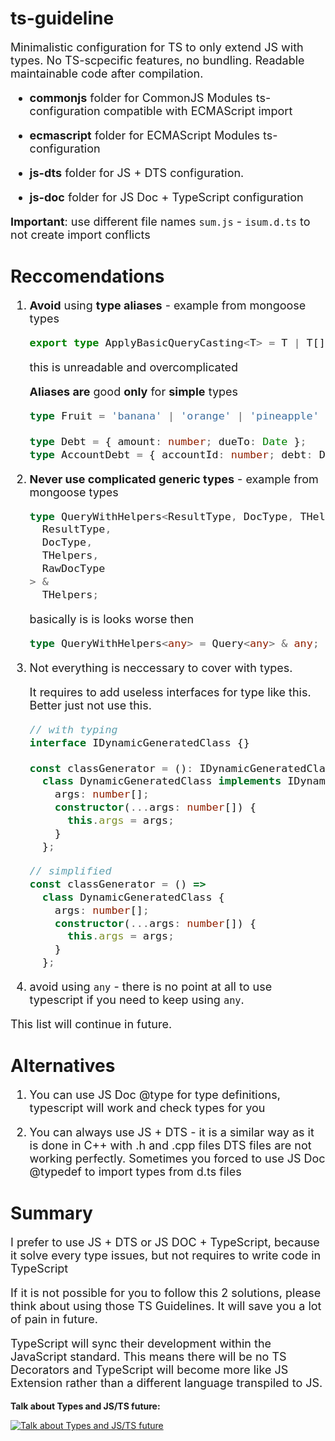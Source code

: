 # ts-guideline

 <font size="4">

Minimalistic configuration for TS to only extend JS with types. No TS-scpecific features, no bundling. Readable maintainable code after compilation.

- **commonjs** folder for CommonJS Modules ts-configuration compatible with ECMAScript import

- **ecmascript** folder for ECMAScript Modules ts-configuration

- **js-dts** folder for JS + DTS configuration.

- **js-doc** folder for JS Doc + TypeScript configuration

**Important**: use different file names `sum.js` - `isum.d.ts` to not create import conflicts

  </font>

# Reccomendations

<font size="4">

1.  **Avoid** using **type aliases** - example from mongoose types

    ```ts
    export type ApplyBasicQueryCasting<T> = T | T[] | (T extends (infer U)[] ? U : any) | any;
    ```

    this is unreadable and overcomplicated

    **Aliases are** good **only** for **simple** types

    ```ts
    type Fruit = 'banana' | 'orange' | 'pineapple' | 'watermelon';

    type Debt = { amount: number; dueTo: Date };
    type AccountDebt = { accountId: number; debt: Debt | null };
    ```

2.  **Never use complicated generic types** - example from mongoose types
    ```ts
    type QueryWithHelpers<ResultType, DocType, THelpers = {}, RawDocType = DocType> = Query<
      ResultType,
      DocType,
      THelpers,
      RawDocType
    > &
      THelpers;
    ```
    basically is is looks worse then
    ```ts
    type QueryWithHelpers<any> = Query<any> & any;
    ```
3.  Not everything is neccessary to cover with types.

    It requires to add useless interfaces for type like this. Better just not use this.

    ```ts
    // with typing
    interface IDynamicGeneratedClass {}

    const classGenerator = (): IDynamicGeneratedClass =>
      class DynamicGeneratedClass implements IDynamicGeneratedClass {
        args: number[];
        constructor(...args: number[]) {
          this.args = args;
        }
      };
    ```

    ```ts
    // simplified
    const classGenerator = () =>
      class DynamicGeneratedClass {
        args: number[];
        constructor(...args: number[]) {
          this.args = args;
        }
      };
    ```

4.  avoid using `any` - there is no point at all to use typescript if you need to keep using `any`.

This list will continue in future.

  </font>

# Alternatives

<font size="4">

1. You can use JS Doc @type for type definitions, typescript will work and check types for you

2. You can always use JS + DTS - it is a similar way as it is done in C++ with .h and .cpp files
   DTS files are not working perfectly. Sometimes you forced to use JS Doc @typedef to import types from d.ts files

  </font>

# Summary

<font size="4">

I prefer to use JS + DTS or JS DOC + TypeScript, because it solve every type issues, but not requires to write code in TypeScript

If it is not possible for you to follow this 2 solutions, please think about using those TS Guidelines. It will save you a lot of pain in future.

TypeScript will sync their development within the JavaScript standard. This means there will be no TS Decorators and TypeScript will become more like JS Extension rather than a different language transpiled to JS.

  </font>

**Talk about Types and JS/TS future:**

[![Talk about Types and JS/TS future](https://img.youtube.com/vi/SdV9Xy0E4CM/0.jpg)](https://www.youtube.com/watch?v=SdV9Xy0E4CM)
